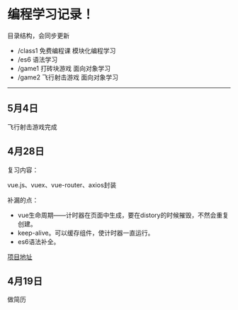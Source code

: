 # 编程学习记录！

目录结构，会同步更新

- /class1 免费编程课 模块化编程学习
- /es6 语法学习
- /game1 打砖块游戏 面向对象学习
- /game2 飞行射击游戏 面向对象学习

____

## 5月4日

飞行射击游戏完成

## 4月28日

复习内容：

vue.js、vuex、vue-router、axios封装

补漏的点：

- vue生命周期——计时器在页面中生成，要在distory的时候摧毁，不然会重复创建。
- keep-alive。可以缓存组件，使计时器一直运行。
- es6语法补全。

[项目地址](https://github.com/lyhjob2019/noseat)

## 4月19日

做简历



